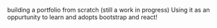 building a portfolio from scratch (still a work in progress)
Using it as an oppurtunity to learn and adopts bootstrap and react!


